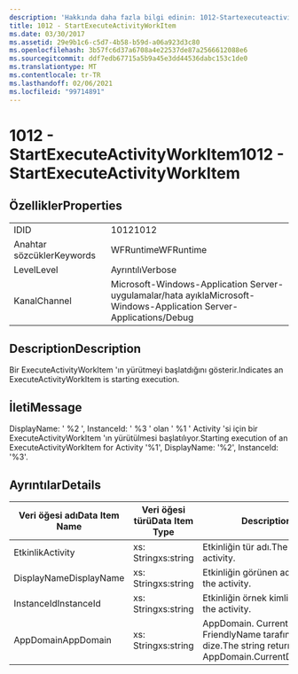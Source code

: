 ```yaml
---
description: 'Hakkında daha fazla bilgi edinin: 1012-Startexecuteactivityworkıtem'
title: 1012 - StartExecuteActivityWorkItem
ms.date: 03/30/2017
ms.assetid: 29e9b1c6-c5d7-4b58-b59d-a06a923d3c80
ms.openlocfilehash: 3b57fc6d37a6708a4e22537de87a2566612088e6
ms.sourcegitcommit: ddf7edb67715a5b9a45e3dd44536dabc153c1de0
ms.translationtype: MT
ms.contentlocale: tr-TR
ms.lasthandoff: 02/06/2021
ms.locfileid: "99714891"
---
```

# <a name="1012---startexecuteactivityworkitem"></a><span data-ttu-id="b4b0f-103">1012 - StartExecuteActivityWorkItem</span><span class="sxs-lookup"><span data-stu-id="b4b0f-103">1012 - StartExecuteActivityWorkItem</span></span>

## <a name="properties"></a><span data-ttu-id="b4b0f-104">Özellikler</span><span class="sxs-lookup"><span data-stu-id="b4b0f-104">Properties</span></span>  
  
|||  
|-|-|  
|<span data-ttu-id="b4b0f-105">ID</span><span class="sxs-lookup"><span data-stu-id="b4b0f-105">ID</span></span>|<span data-ttu-id="b4b0f-106">1012</span><span class="sxs-lookup"><span data-stu-id="b4b0f-106">1012</span></span>|  
|<span data-ttu-id="b4b0f-107">Anahtar sözcükler</span><span class="sxs-lookup"><span data-stu-id="b4b0f-107">Keywords</span></span>|<span data-ttu-id="b4b0f-108">WFRuntime</span><span class="sxs-lookup"><span data-stu-id="b4b0f-108">WFRuntime</span></span>|  
|<span data-ttu-id="b4b0f-109">Level</span><span class="sxs-lookup"><span data-stu-id="b4b0f-109">Level</span></span>|<span data-ttu-id="b4b0f-110">Ayrıntılı</span><span class="sxs-lookup"><span data-stu-id="b4b0f-110">Verbose</span></span>|  
|<span data-ttu-id="b4b0f-111">Kanal</span><span class="sxs-lookup"><span data-stu-id="b4b0f-111">Channel</span></span>|<span data-ttu-id="b4b0f-112">Microsoft-Windows-Application Server-uygulamalar/hata ayıkla</span><span class="sxs-lookup"><span data-stu-id="b4b0f-112">Microsoft-Windows-Application Server-Applications/Debug</span></span>|  
  
## <a name="description"></a><span data-ttu-id="b4b0f-113">Description</span><span class="sxs-lookup"><span data-stu-id="b4b0f-113">Description</span></span>  

 <span data-ttu-id="b4b0f-114">Bir ExecuteActivityWorkItem 'ın yürütmeyi başlatdığını gösterir.</span><span class="sxs-lookup"><span data-stu-id="b4b0f-114">Indicates an ExecuteActivityWorkItem is starting execution.</span></span>  
  
## <a name="message"></a><span data-ttu-id="b4b0f-115">İleti</span><span class="sxs-lookup"><span data-stu-id="b4b0f-115">Message</span></span>  

 <span data-ttu-id="b4b0f-116">DisplayName: ' %2 ', InstanceId: ' %3 ' olan ' %1 ' Activity 'si için bir ExecuteActivityWorkItem 'ın yürütülmesi başlatılıyor.</span><span class="sxs-lookup"><span data-stu-id="b4b0f-116">Starting execution of an ExecuteActivityWorkItem for Activity '%1', DisplayName: '%2', InstanceId: '%3'.</span></span>  
  
## <a name="details"></a><span data-ttu-id="b4b0f-117">Ayrıntılar</span><span class="sxs-lookup"><span data-stu-id="b4b0f-117">Details</span></span>  
  
|<span data-ttu-id="b4b0f-118">Veri öğesi adı</span><span class="sxs-lookup"><span data-stu-id="b4b0f-118">Data Item Name</span></span>|<span data-ttu-id="b4b0f-119">Veri öğesi türü</span><span class="sxs-lookup"><span data-stu-id="b4b0f-119">Data Item Type</span></span>|<span data-ttu-id="b4b0f-120">Description</span><span class="sxs-lookup"><span data-stu-id="b4b0f-120">Description</span></span>|  
|--------------------|--------------------|-----------------|  
|<span data-ttu-id="b4b0f-121">Etkinlik</span><span class="sxs-lookup"><span data-stu-id="b4b0f-121">Activity</span></span>|<span data-ttu-id="b4b0f-122">xs: String</span><span class="sxs-lookup"><span data-stu-id="b4b0f-122">xs:string</span></span>|<span data-ttu-id="b4b0f-123">Etkinliğin tür adı.</span><span class="sxs-lookup"><span data-stu-id="b4b0f-123">The type name of the activity.</span></span>|  
|<span data-ttu-id="b4b0f-124">DisplayName</span><span class="sxs-lookup"><span data-stu-id="b4b0f-124">DisplayName</span></span>|<span data-ttu-id="b4b0f-125">xs: String</span><span class="sxs-lookup"><span data-stu-id="b4b0f-125">xs:string</span></span>|<span data-ttu-id="b4b0f-126">Etkinliğin görünen adı.</span><span class="sxs-lookup"><span data-stu-id="b4b0f-126">The display name of the activity.</span></span>|  
|<span data-ttu-id="b4b0f-127">InstanceId</span><span class="sxs-lookup"><span data-stu-id="b4b0f-127">InstanceId</span></span>|<span data-ttu-id="b4b0f-128">xs: String</span><span class="sxs-lookup"><span data-stu-id="b4b0f-128">xs:string</span></span>|<span data-ttu-id="b4b0f-129">Etkinliğin örnek kimliği.</span><span class="sxs-lookup"><span data-stu-id="b4b0f-129">The instance id of the activity.</span></span>|  
|<span data-ttu-id="b4b0f-130">AppDomain</span><span class="sxs-lookup"><span data-stu-id="b4b0f-130">AppDomain</span></span>|<span data-ttu-id="b4b0f-131">xs: String</span><span class="sxs-lookup"><span data-stu-id="b4b0f-131">xs:string</span></span>|<span data-ttu-id="b4b0f-132">AppDomain. CurrentDomain. FriendlyName tarafından döndürülen dize.</span><span class="sxs-lookup"><span data-stu-id="b4b0f-132">The string returned by AppDomain.CurrentDomain.FriendlyName.</span></span>|

